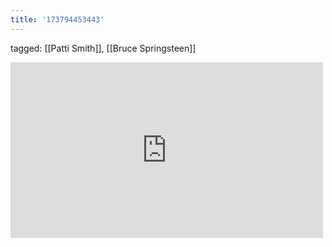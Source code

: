 ```yaml
---
title: '173794453443'
---
```

tagged: [[Patti Smith]], [[Bruce Springsteen]]
<iframe allow="accelerometer; autoplay; clipboard-write; encrypted-media; gyroscope; picture-in-picture" allowfullscreen="" frameborder="0" height="281" id="youtube_iframe" src="https://www.youtube.com/embed/c_BcivBprM0?feature=oembed&amp;enablejsapi=1&amp;origin=https://safe.txmblr.com&amp;wmode=opaque" width="500"></iframe>